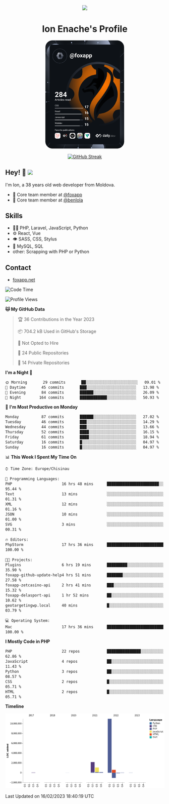 <div id="header" align="center">
  <img src="https://media.giphy.com/media/M9gbBd9nbDrOTu1Mqx/giphy.gif" width="100"/>
	<h1>Ion Enache's Profile</h1>
</div>
<div align="center">
	<a href="https://app.daily.dev/foxapp"><img src="https://github.com/foxapp/foxapp/blob/master/devcard.svg" width="250" alt="Ion Enache's Dev Card"/></a>
</div>


<div align="center">
	
[![GitHub Streak](http://github-readme-streak-stats.herokuapp.com?user=foxapp&hide_border=true&date_format=M%20j%5B%2C%20Y%5D)](https://git.io/streak-stats)
	
</div>


## Hey! 👋 <img src="https://media.giphy.com/media/hvRJCLFzcasrR4ia7z/giphy.gif" width="30px"/>
I'm Ion, a 38 years old web developer from Moldova.


- 👥 Core team member at [@foxapp](https://github.com/foxapp)
- 👥 Core team member at [@benlola](https://github.com/benlola)

## Skills
- 👨‍💻 PHP, Laravel, JavaScript, Python
- ⚙️ React, Vue
- 👁️ SASS, CSS, Stylus
- 💽 MySQL, SQL
- other: Scrapping with PHP or Python

## Contact
- [foxapp.net](https://www.foxapp.net)

<!--START_SECTION:waka-->
![Code Time](http://img.shields.io/badge/Code%20Time-1%2C223%20hrs%2044%20mins-blue)

![Profile Views](http://img.shields.io/badge/Profile%20Views-0-blue)

**🐱 My GitHub Data** 

> 🏆 36 Contributions in the Year 2023
 > 
> 📦 704.2 kB Used in GitHub's Storage 
 > 
> 🚫 Not Opted to Hire
 > 
> 📜 24 Public Repositories 
 > 
> 🔑 14 Private Repositories  
 > 
**I'm a Night 🦉** 

```text
🌞 Morning       29 commits       ██░░░░░░░░░░░░░░░░░░░░░░░   09.01 % 
🌆 Daytime       45 commits       ███░░░░░░░░░░░░░░░░░░░░░░   13.98 % 
🌃 Evening       84 commits       ██████░░░░░░░░░░░░░░░░░░░   26.09 % 
🌙 Night        164 commits       ████████████░░░░░░░░░░░░░   50.93 % 

```
📅 **I'm Most Productive on Monday** 

```text
Monday          87 commits       ██████░░░░░░░░░░░░░░░░░░░   27.02 % 
Tuesday         46 commits       ███░░░░░░░░░░░░░░░░░░░░░░   14.29 % 
Wednesday       44 commits       ███░░░░░░░░░░░░░░░░░░░░░░   13.66 % 
Thursday        52 commits       ████░░░░░░░░░░░░░░░░░░░░░   16.15 % 
Friday          61 commits       ████░░░░░░░░░░░░░░░░░░░░░   18.94 % 
Saturday        16 commits       █░░░░░░░░░░░░░░░░░░░░░░░░   04.97 % 
Sunday          16 commits       █░░░░░░░░░░░░░░░░░░░░░░░░   04.97 % 

```


📊 **This Week I Spent My Time On** 

```text
⌚︎ Time Zone: Europe/Chisinau

💬 Programming Languages: 
PHP                      16 hrs 48 mins      ███████████████████████░░   95.44 % 
Text                     13 mins             ░░░░░░░░░░░░░░░░░░░░░░░░░   01.31 % 
XML                      12 mins             ░░░░░░░░░░░░░░░░░░░░░░░░░   01.16 % 
JSON                     10 mins             ░░░░░░░░░░░░░░░░░░░░░░░░░   01.00 % 
SVG                      3 mins              ░░░░░░░░░░░░░░░░░░░░░░░░░   00.31 % 

🔥 Editors: 
PhpStorm                 17 hrs 36 mins      █████████████████████████   100.00 % 

🐱‍💻 Projects: 
Plugins                  6 hrs 19 mins       █████████░░░░░░░░░░░░░░░░   35.90 % 
foxapp-github-update-help4 hrs 51 mins       ███████░░░░░░░░░░░░░░░░░░   27.58 % 
foxapp-zetcasino-api     2 hrs 41 mins       ███░░░░░░░░░░░░░░░░░░░░░░   15.32 % 
foxapp-delasport-api     1 hr 52 mins        ██░░░░░░░░░░░░░░░░░░░░░░░   10.62 % 
geotargetingwp.local     40 mins             █░░░░░░░░░░░░░░░░░░░░░░░░   03.79 % 

💻 Operating System: 
Mac                      17 hrs 36 mins      █████████████████████████   100.00 % 

```

**I Mostly Code in PHP** 

```text
PHP                      22 repos            ███████████████░░░░░░░░░░   62.86 % 
JavaScript               4 repos             ██░░░░░░░░░░░░░░░░░░░░░░░   11.43 % 
Python                   3 repos             ██░░░░░░░░░░░░░░░░░░░░░░░   08.57 % 
CSS                      2 repos             █░░░░░░░░░░░░░░░░░░░░░░░░   05.71 % 
HTML                     2 repos             █░░░░░░░░░░░░░░░░░░░░░░░░   05.71 % 

```


**Timeline**

![Chart not found](https://raw.githubusercontent.com/foxapp/foxapp/master/charts/bar_graph.png) 


 Last Updated on 16/02/2023 18:40:19 UTC
<!--END_SECTION:waka-->
